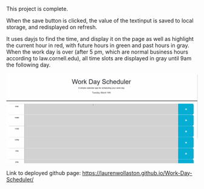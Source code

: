 This project is complete.

When the save button is clicked, the value of the textinput is saved to local storage, and redisplayed on refresh.

It uses dayjs to find the time, and display it on the page as well as highlight the current hour in red, with future hours in green and past hours in gray. When the work day is over (after 5 pm, which are normal business hours according to law.cornell.edu), all time slots are displayed in gray until 9am the following day.


![1678836827050](image/README/1678836827050.png)

Link to deployed github page: https://laurenwollaston.github.io/Work-Day-Scheduler/
